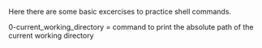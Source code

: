 Here there are some basic excercises to practice shell commands.

0-current_working_directory = command to print the absolute path of the current working directory
